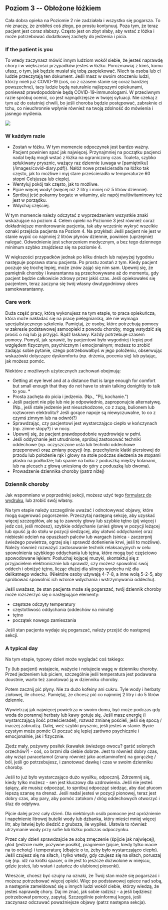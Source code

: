 ## Poziom 3 -- Obłożone łóżkiem

Cała dobra opieka na Poziomie 2 nie zadziałała i wszystko się pogarsza. To nie znaczy, że zrobiłeś coś złego, po prostu kontynuuj. Poza tym, że teraz pacjent jest coraz słabszy. Często jest on zbyt słaby, aby wstać z łóżka i może potrzebować dodatkowej zachęty do jedzenia i picia. 

### If the patient is you

To wtedy zaczynasz mówić innym ludziom wokół siebie, że jesteś naprawdę chory i w większości przypadków jesteś w łóżku. Porozmawiaj z kimś, komu ufasz, o tym, jak będzie musiał się tobą zaopiekować. Niech ta osoba lub ci ludzie przeczytają ten dokument. Jeśli masz w swoim otoczeniu ludzi, którzy mieli już COVID-19 (coś, co z czasem stanie się coraz bardziej powszechne), tacy ludzie będą naturalnie najlepszymi opiekunami, ponieważ prawdopodobnie będą COVID-19-immunologami. W przeciwnym razie spróbuj ocenić, co jest najmądrzejsze w twojej sytuacji. Nie czekaj z tym aż do ostatniej chwili, bo jeśli choroba będzie postępować, zabraknie ci tchu, co nieuchronnie wpłynie również na twoją zdolność do mówienia i jasnego myślenia.

![](/images/sick-in-bed.png)

### W każdym razie

* Zostań w łóżku. W tym momencie odpoczynek jest bardzo ważny. Pacjent powinien spać jak najwięcej. Przynajmniej na początku pacjenci nadal będą mogli wstać z łóżka na ograniczony czas. Toaleta, szybko spłukiwany prysznic, ważący raz dziennie (uwaga w [pamiętniku] (/images/covid-diary.pdf)). Nałóż nowe prześcieradła na łóżko tak często, jak to możliwe i myj stare prześcieradła w temperaturze 60 stopni Celsjusza lub cieplej.
* Wentyluj pokój tak często, jak to możliwe.
* Pijcie więcej wody! (więcej niż 2 litry i mniej niż 5 litrów dziennie).
* Spróbuj jeść pokarmy bogate w witaminy, ale napój multiwitaminowy też jest w porządku.
* Wdychaj częściej.

W tym momencie należy odczytać z wyprzedzeniem wszystkie znaki wskazujące na poziom 4. Celem opieki na Poziomie 3 jest również coraz dokładniejsze monitorowanie pacjenta, tak aby wcześnie wykryć wszelkie oznaki przejścia pacjenta na Poziom 4. Na przykład: Jeśli pacjent nie jest w stanie wypić co najmniej 2 litrów płynów dziennie, powinien (uprzejmie) nalegać. Odwodnienie jest schorzeniem medycznym, a bez tego dziennego minimum szybko znajdziesz się na poziomie 4.

W większości przypadków jednak po kilku dniach lub najwyżej tygodniu następuje poprawa stanu pacjenta. Po prostu zostań z tym. Kiedy pacjent poczuje się trochę lepiej, może znów zająć się nim sam. Upewnij się, że pamiętnik choroby i kwarantanna są przechowywane aż do momentu, gdy pacjent będzie całkowicie zdrowy przez jakiś czas. Jeśli opiekowałeś się pacjentem, teraz zaczyna się twój własny dwutygodniowy okres samokwarantanny.

### Care work

Duża część pracy, którą wykonujesz na tym etapie, to praca opiekuńcza, która może nakładać się na pracę pielęgniarską, ale nie wymaga specjalistycznego szkolenia. Pamiętaj, że osoby, które potrzebują pomocy w zakresie podstawowej samoopieki z powodu choroby, mogą wstydzić się prosić o nią lub ją przyjąć. Bądź łaskawy. Każdy potrzebuje czasem pomocy. Pomyśl, jak sprawić, by pacjentowi było wygodniej i lepiej pod względem fizycznym, psychicznym i emocjonalnym; możesz to zrobić zadając sobie pytanie, czego potrzebowałbyś w jego położeniu, obserwując wskazówki dotyczące dyskomfortu (np. drżenia, pocenia się) lub pytając, jak możesz pomóc. 

Niektóre z możliwych użytecznych zachowań obejmują:
* Getting at eye level and at a distance that is large enough for comfort but small enough that they do not have to strain talking donightly to talk to you. * 
* Prosta zachęta do picia i jedzenia. (Np., "Pij, kochanie.")
* Jeśli pacjent nie pije lub nie je odpowiednio, zaproponujcie alternatywę. (Np., jeśli stałe jedzenie jest nieuszkodzone, co z zupą, bulionem lub roztworem elektrolitu? Jeśli gorące napoje są niewyczuwalne, to co z czymś zimnym lub na odwrót?) 
* Sprawdzając, czy pacjentowi jest wystarczająco ciepło w kończynach (np. zimne stopy?) i w nocy. 
* Upewnij się, że pacjent prawdopodobnie wyzdrowieje w pełni. 
* Jeśli oddychanie jest utrudnione, spróbuj zastosować techniki oddechowe (np. oczyszczone usta lub techniki oddechowe przeponowe) oraz zmiany pozycji (np. przechylenie klatki piersiowej do przodu lub położenie rąk i głowy na stole podczas siedzenia ze stopami płasko na podłodze; lub spanie na boku z poduszką między kolanami, lub na plecach z głową uniesioną do góry z poduszką lub dwoma). 
* Prowadzenie dziennika choroby (patrz niżej)


### Dziennik choroby

Jak wspomniano w poprzedniej sekcji, możesz użyć tego [formularz do wydruku](/images/covid-diary.pdf), lub zrobić swój własny. 

Na tym etapie należy szczególnie uważać i odnotowywać objawy, które mogą sugerować pogorszenie. Przeczytaj następną sekcję, aby uzyskać więcej szczegółów, ale są to zawroty głowy lub szybkie tętno (pij więcej i jedz coś, jeśli możesz), szybkie oddychanie (unieś głowę w pozycji leżącej lub opuść ją do stołu w pozycji siedzącej, aby ułatwić oddychanie) oraz niebieski odcień na opuszkach palców lub wargach (sinica - zaczerpnij świeżego powietrza, ogrzej się i sprawdź dotlenienie krwi, jeśli to możliwe). Należy również rozważyć zastosowanie technik relaksacyjnych w celu spowolnienia szybkiego oddychania lub tętna, które mogą być częściowo spowodowane lękiem: Posłuchaj kojącej muzyki, skontaktuj się z przyjacielem elektronicznie lub sprawdź, czy możesz spowolnić swój oddech i obniżyć tętno, licząc dłużej dla silnego wydechu niż dla delikatnego wdechu. (Niektóre osoby używają 4-7-8, a inne wolą 5-2-5, aby spróbować spowolnić ich wzorce wdychania i wstrzymywania oddechu).

Jeśli uważasz, że stan pacjenta może się pogarszać, twój dziennik choroby może rozszerzyć się o następujące elementy: 
- częstsze odczyty temperatury
- częstotliwość oddychania (oddechów na minutę)
- tętno
- początek nowego zamieszania

Jeśli stan pacjenta wydaje się pogarszać, należy przejść do następnej sekcji. 

### A typical day

Na tym etapie, typowy dzień może wyglądać coś takiego: 

Ty (lub pacjent) wstajecie, ważycie i notujecie wagę w dzienniku choroby. Przed jedzeniem lub piciem, szczególnie jeśli temperatura jest podawana doustnie, warto też zanotować ją w dzienniku choroby. 

Potem zacznij pić płyny. Nie za dużo kofeiny ani cukru. Tyle wody i herbaty ziołowej, ile chcesz. Pamiętaj, że chcesz pić co najmniej 2 litry i do 5 litrów dziennie. 

Wywietrzaj jak najwięcej powietrza w swoim domu, być może podczas gdy woda do porannej herbaty lub kawy gotuje się.  Jeśli masz energię (i wystarczającą ilość prześcieradeł), rozważ zmianę pościeli, jeśli się spocą / inaczej zabrudzą. Dalej, weź szybki prysznic, jeśli jesteś w stanie. Bycie czystym może pomóc Ci poczuć się lepiej zarówno psychicznie i emocjonalnie, jak i fizycznie. 

Zjedz mały, pożywny posiłek (kawałek świeżego owocu? garść solonych orzechów?) - coś, co brzmi dla ciebie dobrze. Jest to również dobry czas, aby wziąć paracetamol (znany również jako acetaminofen) na gorączkę / ból, jeśli go potrzebujesz, i zanotować dawkę i czas w swoim dzienniku choroby. 

Jeśli to już było wystarczająco dużo wysiłku, odpocznij. Zdrzemnij się, kiedy tylko możesz - sen jest kluczowy dla uzdrowienia. Jeśli nie jesteś śpiący, ale musisz odpocząć, to spróbuj odpocząć siedząc, aby dać płucom lepszą szansę na drenaż. Jeśli nadal jesteś w pozycji pionowej, teraz jest dobry czas, aby pary, aby pomóc zatokom / dróg oddechowych otworzyć i śluz do odpływu. 

Pijcie dalej przez cały dzień. Dla niektórych osób pomocne jest opróżnienie i napełnienie litrowej butelki wody lub dzbanka, który mieści mniej więcej litr, aby łatwiej było śledzić z grubsza, ile wypiłeś. Ułatwia to również utrzymanie wody przy sofie lub łóżku podczas odpoczynku. 

Przez cały dzień sprawdzajcie ze sobą zmęczenie (śpijcie jak najwięcej), głód (jedzcie małe, pożywne posiłki), pragnienie (pijcie, kiedy tylko macie na to ochotę) i temperaturę (dbajcie o to, żeby było wystarczająco ciepło). Jeśli czujesz się na siłach, i tylko wtedy, gdy czujesz się na siłach, poruszaj się (np. idź na krótki spacer, o ile jest to jeszcze dozwolone w miejscu, gdzie jesteś, lub wstań i zatańcz do ulubionej piosenki). 

Wreszcie, chcesz być czujny na oznaki, że Twój stan może się pogarszać i możesz potrzebować więcej opieki. Więc po podstawowej opiece nad sobą, a następnie zameldować się u innych ludzi wokół ciebie, którzy wiedzą, że jesteś naprawdę chory. Daj im znać, jak sobie radzisz - a jeśli będziesz potrzebował pomocy, zapytaj. Szczególnie poinformuj kogoś, jeśli zaczynasz odczuwać poważniejsze objawy (patrz następna sekcja). 
